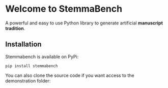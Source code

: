 # Welcome to StemmaBench

A powerful and easy to use Python library to generate artificial **manuscript tradition**.

## Installation

Stemmabench is available on PyPi:

```pip install stemmabench```


You can also clone the source code if you want access to the demonstration folder:
